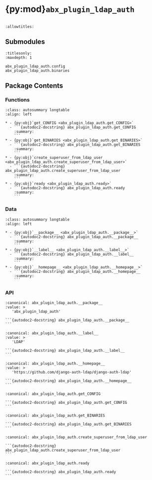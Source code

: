 # {py:mod}`abx_plugin_ldap_auth`

```{py:module} abx_plugin_ldap_auth
```

```{autodoc2-docstring} abx_plugin_ldap_auth
:allowtitles:
```

## Submodules

```{toctree}
:titlesonly:
:maxdepth: 1

abx_plugin_ldap_auth.config
abx_plugin_ldap_auth.binaries
```

## Package Contents

### Functions

````{list-table}
:class: autosummary longtable
:align: left

* - {py:obj}`get_CONFIG <abx_plugin_ldap_auth.get_CONFIG>`
  - ```{autodoc2-docstring} abx_plugin_ldap_auth.get_CONFIG
    :summary:
    ```
* - {py:obj}`get_BINARIES <abx_plugin_ldap_auth.get_BINARIES>`
  - ```{autodoc2-docstring} abx_plugin_ldap_auth.get_BINARIES
    :summary:
    ```
* - {py:obj}`create_superuser_from_ldap_user <abx_plugin_ldap_auth.create_superuser_from_ldap_user>`
  - ```{autodoc2-docstring} abx_plugin_ldap_auth.create_superuser_from_ldap_user
    :summary:
    ```
* - {py:obj}`ready <abx_plugin_ldap_auth.ready>`
  - ```{autodoc2-docstring} abx_plugin_ldap_auth.ready
    :summary:
    ```
````

### Data

````{list-table}
:class: autosummary longtable
:align: left

* - {py:obj}`__package__ <abx_plugin_ldap_auth.__package__>`
  - ```{autodoc2-docstring} abx_plugin_ldap_auth.__package__
    :summary:
    ```
* - {py:obj}`__label__ <abx_plugin_ldap_auth.__label__>`
  - ```{autodoc2-docstring} abx_plugin_ldap_auth.__label__
    :summary:
    ```
* - {py:obj}`__homepage__ <abx_plugin_ldap_auth.__homepage__>`
  - ```{autodoc2-docstring} abx_plugin_ldap_auth.__homepage__
    :summary:
    ```
````

### API

````{py:data} __package__
:canonical: abx_plugin_ldap_auth.__package__
:value: >
   'abx_plugin_ldap_auth'

```{autodoc2-docstring} abx_plugin_ldap_auth.__package__
```

````

````{py:data} __label__
:canonical: abx_plugin_ldap_auth.__label__
:value: >
   'LDAP'

```{autodoc2-docstring} abx_plugin_ldap_auth.__label__
```

````

````{py:data} __homepage__
:canonical: abx_plugin_ldap_auth.__homepage__
:value: >
   'https://github.com/django-auth-ldap/django-auth-ldap'

```{autodoc2-docstring} abx_plugin_ldap_auth.__homepage__
```

````

````{py:function} get_CONFIG()
:canonical: abx_plugin_ldap_auth.get_CONFIG

```{autodoc2-docstring} abx_plugin_ldap_auth.get_CONFIG
```
````

````{py:function} get_BINARIES()
:canonical: abx_plugin_ldap_auth.get_BINARIES

```{autodoc2-docstring} abx_plugin_ldap_auth.get_BINARIES
```
````

````{py:function} create_superuser_from_ldap_user(sender, user=None, ldap_user=None, **kwargs)
:canonical: abx_plugin_ldap_auth.create_superuser_from_ldap_user

```{autodoc2-docstring} abx_plugin_ldap_auth.create_superuser_from_ldap_user
```
````

````{py:function} ready()
:canonical: abx_plugin_ldap_auth.ready

```{autodoc2-docstring} abx_plugin_ldap_auth.ready
```
````
